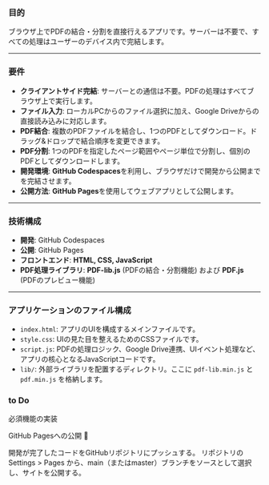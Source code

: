 ### 目的
ブラウザ上でPDFの結合・分割を直接行えるアプリです。サーバーは不要で、すべての処理はユーザーのデバイス内で完結します。

---

### 要件
- **クライアントサイド完結**: サーバーとの通信は不要。PDFの処理はすべてブラウザ上で実行します。
- **ファイル入力**: ローカルPCからのファイル選択に加え、Google Driveからの直接読み込みに対応します。
- **PDF結合**: 複数のPDFファイルを結合し、1つのPDFとしてダウンロード。ドラッグ&ドロップで結合順序を変更できます。
- **PDF分割**: 1つのPDFを指定したページ範囲やページ単位で分割し、個別のPDFとしてダウンロードします。
- **開発環境**: **GitHub Codespaces**を利用し、ブラウザだけで開発から公開までを完結させます。
- **公開方法**: **GitHub Pages**を使用してウェブアプリとして公開します。

---

### 技術構成
- **開発**: GitHub Codespaces
- **公開**: GitHub Pages
- **フロントエンド**: **HTML, CSS, JavaScript**
- **PDF処理ライブラリ**: **PDF-lib.js** (PDFの結合・分割機能) および **PDF.js** (PDFのプレビュー機能)
<!-- - **Google Drive連携**: **Google Identity Services ライブラリ**を使用して、Google Drive APIへのアクセスを実装します。 -->

---

### アプリケーションのファイル構成
- `index.html`: アプリのUIを構成するメインファイルです。
- `style.css`: UIの見た目を整えるためのCSSファイルです。
- `script.js`: PDFの処理ロジック、Google Drive連携、UIイベント処理など、アプリの核心となるJavaScriptコードです。
- `lib/`: 外部ライブラリを配置するディレクトリ。ここに `pdf-lib.min.js` と `pdf.min.js` を格納します。


### to Do
必須機能の実装
<!-- Google Drive連携の実装 📍
Google Cloud PlatformでAPIキーとクライアントIDを取得する。
取得したキーをscript.tsに設定する。
google-drive-pickerボタンがクリックされた際に、Googleの認証フローを開始し、ファイルピッカーを表示するロジックを実装する。
ピッカーで選択されたファイルをダウンロードし、handleFiles関数に渡す処理を記述する。 -->

GitHub Pagesへの公開 🚀

開発が完了したコードをGitHubリポジトリにプッシュする。
リポジトリの Settings > Pages から、main（またはmaster）ブランチをソースとして選択し、サイトを公開する。

